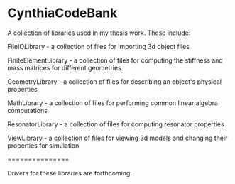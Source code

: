 CynthiaCodeBank
===============

A collection of libraries used in my thesis work.
These include:

FileIOLibrary - a collection of files for importing 3d object files

FiniteElementLibrary - a collection of files for computing the stiffness and mass matrices for different geometries

GeometryLibrary - a collection of files for describing an object's physical properties

MathLibrary - a collection of files for performing common linear algebra computations

ResonatorLibrary - a collection of files for computing resonator properties 

ViewLibrary - a collection of files for viewing 3d models and changing their properties for simulation

===============

Drivers for these libraries are forthcoming.